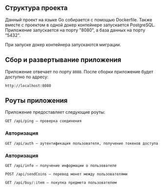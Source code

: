 ## Структура проекта

Данный проект на языке Go собирается с помощью Dockerfile. Также вместе с проектом в одной докер контейнере запускается
PostgreSQL. Приложение запускается на порту "8080", а база данных на порту "5432".

При запуске докер контейнера запускаются миграции.

## Сбор и развертывание приложения

Приложение отвечает по порту `8080`. После сборки приложение будет доступно по адресу:

```
http://localhost:8080
```

## Роуты приложения

Приложение предоставляет следующие роуты:

```
GET /api/ping — проверка соединения
```

### Авторизация

```
GET /api/auth — аутентификация пользователя, получение токенов доступа
```

### Авторизация

```
GET /api/info — получение информации о пользователе
```

```
POST /api/sendCoins — перевод монет между пользователями
```

```
GET /api/buy/:item — покупка предмета пользователем
```